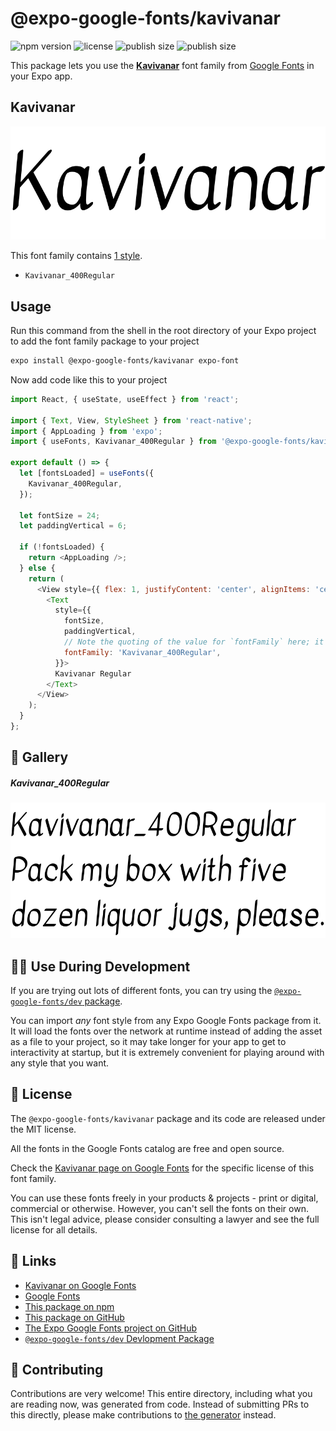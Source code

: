 # @expo-google-fonts/kavivanar

![npm version](https://flat.badgen.net/npm/v/@expo-google-fonts/kavivanar)
![license](https://flat.badgen.net/github/license/expo/google-fonts)
![publish size](https://flat.badgen.net/packagephobia/install/@expo-google-fonts/kavivanar)
![publish size](https://flat.badgen.net/packagephobia/publish/@expo-google-fonts/kavivanar)

This package lets you use the [**Kavivanar**](https://fonts.google.com/specimen/Kavivanar) font family from [Google Fonts](https://fonts.google.com/) in your Expo app.

## Kavivanar

![Kavivanar](./font-family.png)

This font family contains [1 style](#-gallery).

- `Kavivanar_400Regular`

## Usage

Run this command from the shell in the root directory of your Expo project to add the font family package to your project
```sh
expo install @expo-google-fonts/kavivanar expo-font
```

Now add code like this to your project
```js
import React, { useState, useEffect } from 'react';

import { Text, View, StyleSheet } from 'react-native';
import { AppLoading } from 'expo';
import { useFonts, Kavivanar_400Regular } from '@expo-google-fonts/kavivanar';

export default () => {
  let [fontsLoaded] = useFonts({
    Kavivanar_400Regular,
  });

  let fontSize = 24;
  let paddingVertical = 6;

  if (!fontsLoaded) {
    return <AppLoading />;
  } else {
    return (
      <View style={{ flex: 1, justifyContent: 'center', alignItems: 'center' }}>
        <Text
          style={{
            fontSize,
            paddingVertical,
            // Note the quoting of the value for `fontFamily` here; it expects a string!
            fontFamily: 'Kavivanar_400Regular',
          }}>
          Kavivanar Regular
        </Text>
      </View>
    );
  }
};

```

## 🔡 Gallery

##### Kavivanar_400Regular
![Kavivanar_400Regular](./Kavivanar_400Regular.ttf.png)


## 👩‍💻 Use During Development

If you are trying out lots of different fonts, you can try using the [`@expo-google-fonts/dev` package](https://github.com/expo/google-fonts/tree/master/font-packages/dev#readme).

You can import *any* font style from any Expo Google Fonts package from it. It will load the fonts
over the network at runtime instead of adding the asset as a file to your project, so it may take longer
for your app to get to interactivity at startup, but it is extremely convenient
for playing around with any style that you want.

## 📖 License

The `@expo-google-fonts/kavivanar` package and its code are released under the MIT license.

All the fonts in the Google Fonts catalog are free and open source.

Check the [Kavivanar page on Google Fonts](https://fonts.google.com/specimen/Kavivanar) for the specific license of this font family.

You can use these fonts freely in your products & projects - print or digital, commercial or otherwise. However, you can't sell the fonts on their own. This isn't legal advice, please consider consulting a lawyer and see the full license for all details.

## 🔗 Links

- [Kavivanar on Google Fonts](https://fonts.google.com/specimen/Kavivanar)
- [Google Fonts](https://fonts.google.com/)
- [This package on npm](https://www.npmjs.com/package/@expo-google-fonts/kavivanar)
- [This package on GitHub](https://github.com/expo/google-fonts/tree/master/font-packages/kavivanar)
- [The Expo Google Fonts project on GitHub](https://github.com/expo/google-fonts)
- [`@expo-google-fonts/dev` Devlopment Package](https://github.com/expo/google-fonts/tree/master/font-packages/dev)

## 🤝 Contributing

Contributions are very welcome! This entire directory, including what you are reading now, was generated from code. Instead of submitting PRs to this directly, please make contributions to [the generator](https://github.com/expo/google-fonts/tree/master/packages/generator) instead.
